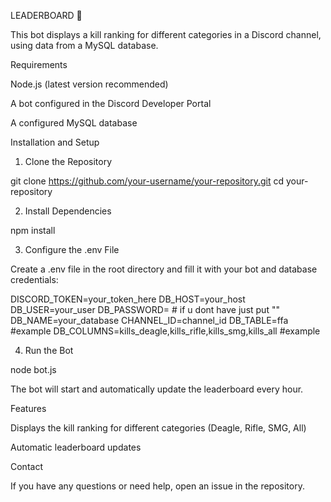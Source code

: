 LEADERBOARD 📢

This bot displays a kill ranking for different categories in a Discord channel, using data from a MySQL database.

Requirements

Node.js (latest version recommended)

A bot configured in the Discord Developer Portal

A configured MySQL database

Installation and Setup

1. Clone the Repository

git clone https://github.com/your-username/your-repository.git
cd your-repository

2. Install Dependencies

npm install

3. Configure the .env File

Create a .env file in the root directory and fill it with your bot and database credentials:

DISCORD_TOKEN=your_token_here
DB_HOST=your_host
DB_USER=your_user
DB_PASSWORD= # if u dont have just put ""
DB_NAME=your_database
CHANNEL_ID=channel_id
DB_TABLE=ffa #example
DB_COLUMNS=kills_deagle,kills_rifle,kills_smg,kills_all #example

4. Run the Bot

node bot.js

The bot will start and automatically update the leaderboard every hour.

Features

Displays the kill ranking for different categories (Deagle, Rifle, SMG, All)

Automatic leaderboard updates

Contact

If you have any questions or need help, open an issue in the repository.
